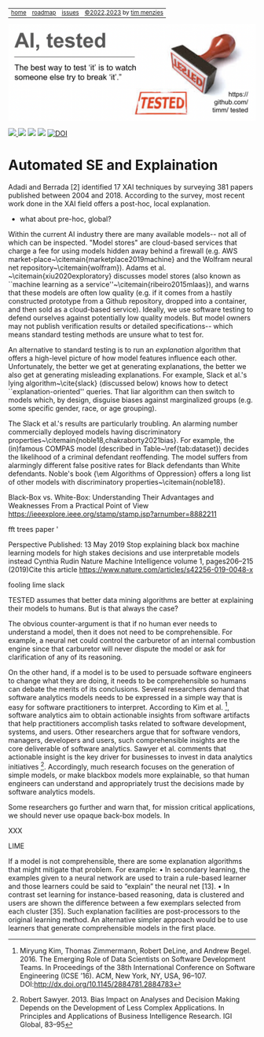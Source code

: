 <small><p>&nbsp;
<a name=top></a>
<table><tr> 
<td><a href="/README.md#top">home</a>
<td><a href="/ROADMAP.md">roadmap</a>
<td><a href="http:github.com/timm/tested/issues">issues</a>
<td> <a href="/LICENSE.md">&copy;2022,2023</a> by <a href="http://menzies.us">tim menzies</a>
</tr></table></small>
<img  align=center width=600 src="/docs/img/banner.png"></p>
<p> <img src="https://img.shields.io/badge/task-ai-blueviolet"><a
href="https://github.com/timm/tested/actions/workflows/tests.yml"> <img 
 src="https://github.com/timm/tested/actions/workflows/tests.yml/badge.svg"></a> <img 
 src="https://img.shields.io/badge/language-lua-orange"> <img 
 src="https://img.shields.io/badge/purpose-teaching-yellow"> <a 
 href="https://zenodo.org/badge/latestdoi/569981645"> <img 
 src="https://zenodo.org/badge/569981645.svg" alt="DOI"></a></p>


# Automated SE and Explaination


[^malt21]: [XAI Tools in the Public Sector: A Case Study on Predicting Combined Sewer Overflows](https://www.evernote.com/shard/s14/sh/25f4e214-e798-4fea-b978-e70426adb942/c17a39dbe423d1ec88dec8c7633ba365)
Nicholas Maltbie, Nan Niu, Matthew Van Doren, and Reese Johnson. 2021.
Proceedings of the 29th ACM Joint European Software Engineer-
ing Conference and Symposium on the Foundations of Software Engineering
(ESEC/FSE ’21), August 23ś28, 2021, Athens, Greece.


Adadi and Berrada [2] identified 17 XAI techniques by surveying
381 papers published between 2004 and 2018. According to the survey, most recent work done in the XAI field offers a post-hoc, local
explanation. 


- what about pre-hoc, global?


Within the current AI industry
there are many available models-- not
all of which can be   inspected. "Model stores" are cloud-based
services that charge a fee for using models hidden away behind a firewall (e.g. AWS market-place~\citemain{marketplace2019machine} and 
the Wolfram neural net repository~\citemain{wolfram}). Adams et al. ~\citemain{xiu2020exploratory} discusses model stores (also known as  ``machine learning as a service''~\citemain{ribeiro2015mlaas}), and warns that  these models  are often  low quality   (e.g. if it comes from  a hastily constructed prototype from a Github repository, dropped into a container, and then sold as a cloud-based service). Ideally, we use software testing to   defend ourselves against potentially low quality models. But   model owners may not publish verification results or detailed
specifications-- which means standard testing methods are unsure what to test for.


An alternative to standard testing is to run an _explanation_ algorithm that offers a high-level picture of  how model features influence each other. Unfortunately,  the better we get at  generating explanations,
the better we also get at generating misleading explanations. 
For example, Slack et al.'s lying algorithm~\cite{slack}
(discussed below) knows how to detect ``explanation-oriented'' queries. 
That liar algorithm can then switch to  models which, by design,   disguise  biases against  marginalized groups (e.g. some specific gender, race, or age grouping). 


The Slack et al.'s results are particularly troubling.
An alarming number   commercially deployed models  having discriminatory properties~\citemain{noble18,chakraborty2021bias}. For example, the (in)famous COMPAS model (described in Table~\ref{tab:dataset})   decides the likelihood of a criminal defendant reoffending. The model suffers from alarmingly different false positive rates for Black defendants than White defendants.  Noble's
book {\em Algorithms of Oppression} offers a long list of other models with
discriminatory properties~\citemain{noble18}.


Black-Box vs. White-Box: Understanding
Their Advantages and Weaknesses From
a Practical Point of View
https://ieeexplore.ieee.org/stamp/stamp.jsp?arnumber=8882211


fft trees paper
'


Perspective
Published: 13 May 2019
Stop explaining black box machine learning models for high stakes decisions and use interpretable models instead
Cynthia Rudin 
Nature Machine Intelligence volume 1, pages206–215 (2019)Cite this article
https://www.nature.com/articles/s42256-019-0048-x


fooling lime slack


[^vilone]: Vilone, Giulia & Longo, Luca. (2020). 
  [Explainable Artificial Intelligence: a Systematic Review](https://arxiv.org/pdf/2006.00093.pdf). 
  10.48550/arXiv.2006.00093.


TESTED assumes that better
data mining algorithms are better at explaining their models to
humans. But is that always the case?


The obvious counter-argument is that if no human ever needs
to understand a model, then it does not need to be comprehensible. For example, a neural net could control the carburetor
of an internal combustion engine since that carburetor will never
dispute the model or ask for clarification of any of its reasoning.


On the other hand, if a model is to be used to persuade software
engineers to change what they are doing, it needs to be comprehensible so humans can debate the merits of its conclusions. Several
researchers demand that software analytics models needs to be
expressed in a simple way that is easy for software practitioners
to interpret. According to Kim et al. [^kim16], software analytics aim to obtain actionable insights from software artifacts
that help practitioners accomplish tasks related to software development, systems, and users. Other researchers argue that
for software vendors, managers, developers and users, such comprehensible insights are the core deliverable of software analytics.
Sawyer et al. comments that actionable insight is the key driver for
businesses to invest in data analytics initiatives [^saw13]. Accordingly,
much research focuses on the generation of simple models, or make
blackbox models more explainable, so that human engineers can
understand and appropriately trust the decisions made by software
analytics models.


Some researchers go further and warn that, for mission critical applications, we should never use opaque back-box models.
In 


XXX


LIME


[^kim16]: Miryung Kim, Thomas Zimmermann, Robert DeLine, and Andrew Begel. 2016.
  The Emerging Role of Data Scientists on Software Development Teams. 
  In Proceedings of the 38th International Conference on Software Engineering (ICSE ’16). ACM,
  New York, NY, USA, 96–107. DOI:http://dx.doi.org/10.1145/2884781.2884783


[^saw13]: Robert Sawyer. 2013. Bias Impact on Analyses and Decision Making Depends
  on the Development of Less Complex Applications. In Principles and Applications
  of Business Intelligence Research. IGI Global, 83–95


If a model is not comprehensible, there are some explanation
algorithms that might mitigate that problem. For example:
• In secondary learning, the examples given to a neural network
are used to train a rule-based learner and those learners could
be said to “explain” the neural net [13].
• In contrast set learning for instance-based reasoning, data is
clustered and users are shown the difference between a few
exemplars selected from each cluster [35].
Such explanation facilities are post-processors to the original learning method. An alternative simpler approach would be to use learners that generate comprehensible models in the first place.
